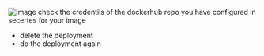 ![image](https://github.com/user-attachments/assets/77ee8fc9-385c-4b00-8c18-d4172e3bbae4)
check the credentils of the dockerhub repo you have configured in secertes for your image 
- delete the deployment
- do the deployment again 
